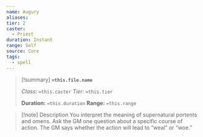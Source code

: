```yaml
---
name: Augury
aliases: 
tier: 2
caster:
  - Priest
duration: Instant
range: Self
source: Core
tags:
  - spell
---
```


> [!summary] **`=this.file.name`**
> 
> *Class:* `=this.caster`
> *Tier:* `=this.tier`
> 
> **Duration:** `=this.duration`
> **Range:** `=this.range`

>[!note] Description
> You interpret the meaning of supernatural portents and omens. Ask the GM one question about a specific course of action. The GM says whether the action will lead to “weal” or “woe.”